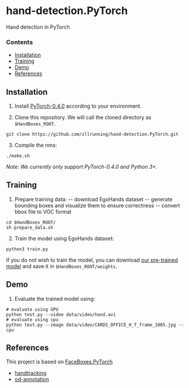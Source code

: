 # hand-detection.PyTorch
Hand detection in PyTorch

### Contents
- [Installation](#installation)
- [Training](#training)
- [Demo](#Demo)
- [References](#references)

## Installation
1. Install [PyTorch-0.4.0](https://pytorch.org/) according to your environment.

2. Clone this repository. We will call the cloned directory as `$HandBoxes_ROOT`.
```Shell
git clone https://github.com/zllrunning/hand-detection.PyTorch.git
```

3. Compile the nms:
```Shell
./make.sh
```

_Note: We currently only support PyTorch-0.4.0 and Python 3+._

## Training

1. Prepare training data:
	-- download EgoHands dataset
	-- generate bounding boxes and visualize them to ensure correctness
	-- convert bbox file to VOC format
```Shell
cd $HandBoxes_ROOT/
sh prepare_data.sh
```

2. Train the model using EgoHands dataset:
```Shell
python3 train.py
```

If you do not wish to train the model, you can download [our pre-trained model](https://drive.google.com/open?id=1eFSwZoSfVVroAy7LiGYybW6F8ErshoZW) and save it in `$HandBoxes_ROOT/weights`.


## Demo
1. Evaluate the trained model using:
```Shell
# evaluate using GPU
python test.py --video data/video/hand.avi
# evaluate using cpu
python test.py --image data/video/CARDS_OFFICE_H_T_frame_1085.jpg --cpu
```
    
## References
This project is based on [FaceBoxes.PyTorch](https://github.com/zisianw/FaceBoxes.PyTorch)
- [handtracking](https://github.com/victordibia/handtracking)
- [od-annotation](https://github.com/hzylmf/od-annotation)
